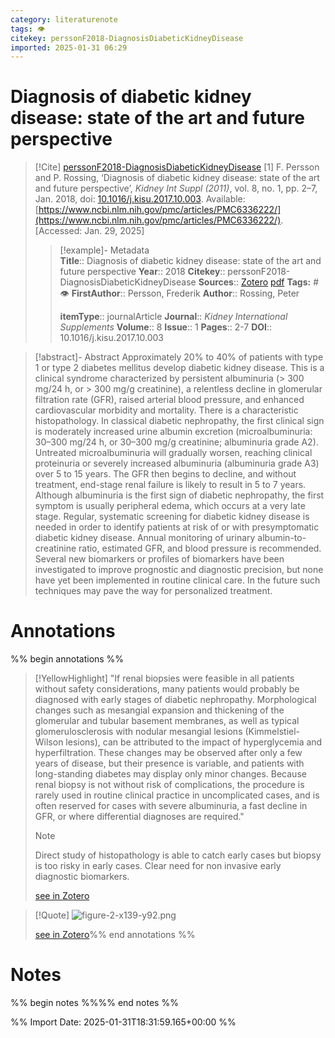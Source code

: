 ```yaml
---
category: literaturenote
tags: 👁
citekey: perssonF2018-DiagnosisDiabeticKidneyDisease
imported: 2025-01-31 06:29
---
```


# Diagnosis of diabetic kidney disease: state of the art and future perspective


> [!Cite] [perssonF2018-DiagnosisDiabeticKidneyDisease](zotero://select/library/items/NQW2VIYC)
> [1]  F. Persson and P. Rossing, ‘Diagnosis of diabetic kidney disease: state of the art and future perspective’, _Kidney Int Suppl (2011)_, vol. 8, no. 1, pp. 2–7, Jan. 2018, doi: [10.1016/j.kisu.2017.10.003](https://doi.org/10.1016/j.kisu.2017.10.003). Available: [https://www.ncbi.nlm.nih.gov/pmc/articles/PMC6336222/](https://www.ncbi.nlm.nih.gov/pmc/articles/PMC6336222/). [Accessed: Jan. 29, 2025]
> > [!example]- Metadata    
> > **Title**:: Diagnosis of diabetic kidney disease: state of the art and future perspective
> > **Year**:: 2018
> > **Citekey**:: perssonF2018-DiagnosisDiabeticKidneyDisease
> > **Sources**:: [Zotero](zotero://select/library/items/NQW2VIYC) [pdf](file:////home/joeashton/Zotero/storage/V6XA5P9Q/Persson%20and%20Rossing%20-%202018%20-%20Diagnosis%20of%20diabetic%20kidney%20disease%20state%20of%20the%20art%20and%20future%20perspective.pdf) 
> > **Tags:** #👁
> > **FirstAuthor**:: Persson, Frederik
> > **Author**:: Rossing, Peter
> > 
> > **itemType**:: journalArticle
> > **Journal**:: *Kidney International Supplements*
> > **Volume**:: 8
> > **Issue**:: 1
> > **Pages**:: 2-7
> > **DOI**:: 10.1016/j.kisu.2017.10.003

> [!abstract]- Abstract
> Approximately 20% to 40% of patients with type 1 or type 2 diabetes mellitus develop diabetic kidney disease. This is a clinical syndrome characterized by persistent albuminuria (> 300 mg/24 h, or > 300 mg/g creatinine), a relentless decline in glomerular filtration rate (GFR), raised arterial blood pressure, and enhanced cardiovascular morbidity and mortality. There is a characteristic histopathology. In classical diabetic nephropathy, the first clinical sign is moderately increased urine albumin excretion (microalbuminuria: 30–300 mg/24 h, or 30–300 mg/g creatinine; albuminuria grade A2). Untreated microalbuminuria will gradually worsen, reaching clinical proteinuria or severely increased albuminuria (albuminuria grade A3) over 5 to 15 years. The GFR then begins to decline, and without treatment, end-stage renal failure is likely to result in 5 to 7 years. Although albuminuria is the first sign of diabetic nephropathy, the first symptom is usually peripheral edema, which occurs at a very late stage. Regular, systematic screening for diabetic kidney disease is needed in order to identify patients at risk of or with presymptomatic diabetic kidney disease. Annual monitoring of urinary albumin-to-creatinine ratio, estimated GFR, and blood pressure is recommended. Several new biomarkers or profiles of biomarkers have been investigated to improve prognostic and diagnostic precision, but none have yet been implemented in routine clinical care. In the future such techniques may pave the way for personalized treatment.

# Annotations

%% begin annotations %%

> [!YellowHighlight]
> "If renal biopsies were feasible in all patients without safety considerations, many patients would probably be diagnosed with early stages of diabetic nephropathy. Morphological changes such as mesangial expansion and thickening of the glomerular and tubular basement membranes, as well as typical glomerulosclerosis with nodular mesangial lesions (Kimmelstiel-Wilson lesions), can be attributed to the impact of hyperglycemia and hyperfiltration. These changes may be observed after only a few years of disease, but their presence is variable, and patients with long-standing diabetes may display only minor changes. Because renal biopsy is not without risk of complications, the procedure is rarely used in routine clinical practice in uncomplicated cases, and is often reserved for cases with severe albuminuria, a fast decline in GFR, or where differential diagnoses are required."
> > [!note]
> > Direct study of histopathology is able to catch early cases but biopsy is too risky in early cases. Clear need for non invasive early diagnostic biomarkers.
> 
> [see in Zotero](zotero://open-pdf/library/items/V6XA5P9Q?page=3&annotation=7D6SRBJ9)

> [!Quote]
> ![figure-2-x139-y92.png](figure-2-x139-y92.png)
> 
> [see in Zotero](zotero://open-pdf/library/items/V6XA5P9Q?page=3&annotation=KTP7RE7X)%% end annotations %%

# Notes

%% begin notes %%%% end notes %%

%% Import Date: 2025-01-31T18:31:59.165+00:00 %%
